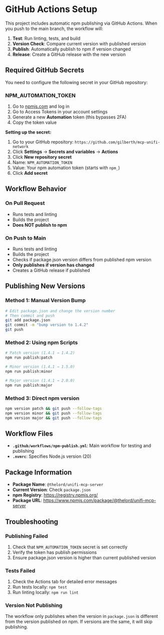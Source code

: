 # GitHub Actions Setup

This project includes automatic npm publishing via GitHub Actions. When you push to the main branch, the workflow will:

1. **Test**: Run linting, tests, and build
2. **Version Check**: Compare current version with published version
3. **Publish**: Automatically publish to npm if version changed
4. **Release**: Create a GitHub release with the new version

## Required GitHub Secrets

You need to configure the following secret in your GitHub repository:

### NPM_AUTOMATION_TOKEN

1. Go to [npmjs.com](https://www.npmjs.com) and log in
2. Go to Access Tokens in your account settings
3. Generate a new **Automation** token (this bypasses 2FA)
4. Copy the token value

**Setting up the secret:**

1. Go to your GitHub repository: `https://github.com/gilberth/mcp-unifi-network`
2. Click **Settings** → **Secrets and variables** → **Actions**
3. Click **New repository secret**
4. Name: `NPM_AUTOMATION_TOKEN`
5. Value: Your npm automation token (starts with `npm_`)
6. Click **Add secret**

## Workflow Behavior

### On Pull Request

- Runs tests and linting
- Builds the project
- **Does NOT publish to npm**

### On Push to Main

- Runs tests and linting
- Builds the project
- Checks if package.json version differs from published npm version
- **Only publishes if version has changed**
- Creates a GitHub release if published

## Publishing New Versions

### Method 1: Manual Version Bump

```bash
# Edit package.json and change the version number
# Then commit and push
git add package.json
git commit -m "bump version to 1.4.2"
git push
```

### Method 2: Using npm Scripts

```bash
# Patch version (1.4.1 → 1.4.2)
npm run publish:patch

# Minor version (1.4.1 → 1.5.0)
npm run publish:minor

# Major version (1.4.1 → 2.0.0)
npm run publish:major
```

### Method 3: Direct npm version

```bash
npm version patch && git push --follow-tags
npm version minor && git push --follow-tags
npm version major && git push --follow-tags
```

## Workflow Files

- **`.github/workflows/npm-publish.yml`**: Main workflow for testing and publishing
- **`.nvmrc`**: Specifies Node.js version (20)

## Package Information

- **Package Name**: `@thelord/unifi-mcp-server`
- **Current Version**: Check `package.json`
- **npm Registry**: https://registry.npmjs.org/
- **Package URL**: https://www.npmjs.com/package/@thelord/unifi-mcp-server

## Troubleshooting

### Publishing Failed

1. Check that `NPM_AUTOMATION_TOKEN` secret is set correctly
2. Verify the token has publish permissions
3. Ensure package.json version is higher than current published version

### Tests Failed

1. Check the Actions tab for detailed error messages
2. Run tests locally: `npm test`
3. Run linting locally: `npm run lint`

### Version Not Publishing

The workflow only publishes when the version in `package.json` is different from the version published on npm. If versions are the same, it will skip publishing.
